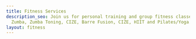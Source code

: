 ```yaml
---
title: Fitness Services
description_seo: Join us for personal training and group fitness classes, including
  Zumba, Zumba Toning, CIZE, Barre Fusion, CIZE, HIIT and Pilates/Yoga.
layout: fitness
---
```


